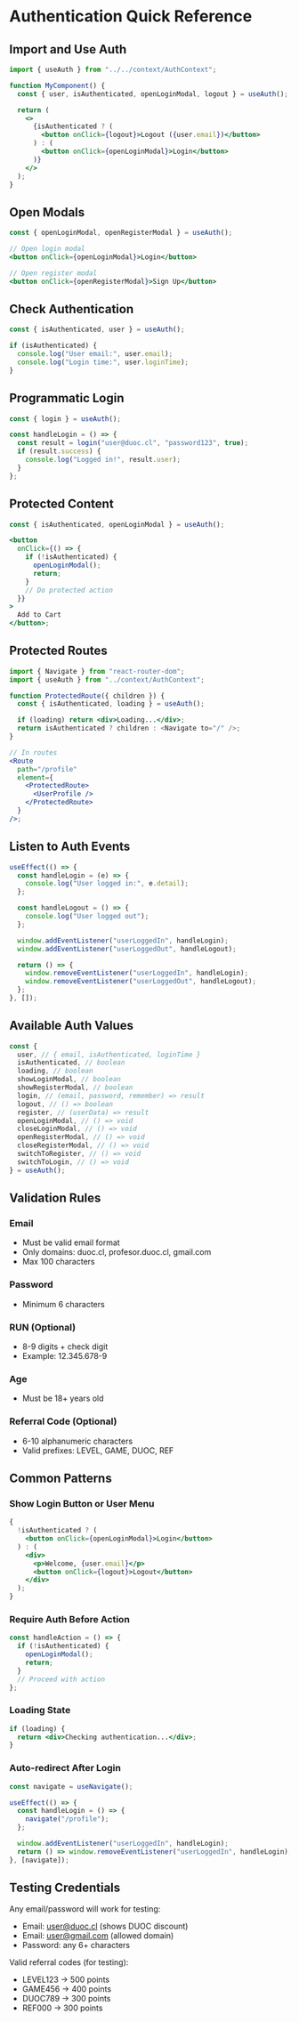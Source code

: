# Authentication Quick Reference

## Import and Use Auth

```jsx
import { useAuth } from "../../context/AuthContext";

function MyComponent() {
  const { user, isAuthenticated, openLoginModal, logout } = useAuth();

  return (
    <>
      {isAuthenticated ? (
        <button onClick={logout}>Logout ({user.email})</button>
      ) : (
        <button onClick={openLoginModal}>Login</button>
      )}
    </>
  );
}
```

## Open Modals

```jsx
const { openLoginModal, openRegisterModal } = useAuth();

// Open login modal
<button onClick={openLoginModal}>Login</button>

// Open register modal
<button onClick={openRegisterModal}>Sign Up</button>
```

## Check Authentication

```jsx
const { isAuthenticated, user } = useAuth();

if (isAuthenticated) {
  console.log("User email:", user.email);
  console.log("Login time:", user.loginTime);
}
```

## Programmatic Login

```jsx
const { login } = useAuth();

const handleLogin = () => {
  const result = login("user@duoc.cl", "password123", true);
  if (result.success) {
    console.log("Logged in!", result.user);
  }
};
```

## Protected Content

```jsx
const { isAuthenticated, openLoginModal } = useAuth();

<button
  onClick={() => {
    if (!isAuthenticated) {
      openLoginModal();
      return;
    }
    // Do protected action
  }}
>
  Add to Cart
</button>;
```

## Protected Routes

```jsx
import { Navigate } from "react-router-dom";
import { useAuth } from "../context/AuthContext";

function ProtectedRoute({ children }) {
  const { isAuthenticated, loading } = useAuth();

  if (loading) return <div>Loading...</div>;
  return isAuthenticated ? children : <Navigate to="/" />;
}

// In routes
<Route
  path="/profile"
  element={
    <ProtectedRoute>
      <UserProfile />
    </ProtectedRoute>
  }
/>;
```

## Listen to Auth Events

```jsx
useEffect(() => {
  const handleLogin = (e) => {
    console.log("User logged in:", e.detail);
  };

  const handleLogout = () => {
    console.log("User logged out");
  };

  window.addEventListener("userLoggedIn", handleLogin);
  window.addEventListener("userLoggedOut", handleLogout);

  return () => {
    window.removeEventListener("userLoggedIn", handleLogin);
    window.removeEventListener("userLoggedOut", handleLogout);
  };
}, []);
```

## Available Auth Values

```jsx
const {
  user, // { email, isAuthenticated, loginTime }
  isAuthenticated, // boolean
  loading, // boolean
  showLoginModal, // boolean
  showRegisterModal, // boolean
  login, // (email, password, remember) => result
  logout, // () => boolean
  register, // (userData) => result
  openLoginModal, // () => void
  closeLoginModal, // () => void
  openRegisterModal, // () => void
  closeRegisterModal, // () => void
  switchToRegister, // () => void
  switchToLogin, // () => void
} = useAuth();
```

## Validation Rules

### Email

- Must be valid email format
- Only domains: duoc.cl, profesor.duoc.cl, gmail.com
- Max 100 characters

### Password

- Minimum 6 characters

### RUN (Optional)

- 8-9 digits + check digit
- Example: 12.345.678-9

### Age

- Must be 18+ years old

### Referral Code (Optional)

- 6-10 alphanumeric characters
- Valid prefixes: LEVEL, GAME, DUOC, REF

## Common Patterns

### Show Login Button or User Menu

```jsx
{
  !isAuthenticated ? (
    <button onClick={openLoginModal}>Login</button>
  ) : (
    <div>
      <p>Welcome, {user.email}</p>
      <button onClick={logout}>Logout</button>
    </div>
  );
}
```

### Require Auth Before Action

```jsx
const handleAction = () => {
  if (!isAuthenticated) {
    openLoginModal();
    return;
  }
  // Proceed with action
};
```

### Loading State

```jsx
if (loading) {
  return <div>Checking authentication...</div>;
}
```

### Auto-redirect After Login

```jsx
const navigate = useNavigate();

useEffect(() => {
  const handleLogin = () => {
    navigate("/profile");
  };

  window.addEventListener("userLoggedIn", handleLogin);
  return () => window.removeEventListener("userLoggedIn", handleLogin);
}, [navigate]);
```

## Testing Credentials

Any email/password will work for testing:

- Email: user@duoc.cl (shows DUOC discount)
- Email: user@gmail.com (allowed domain)
- Password: any 6+ characters

Valid referral codes (for testing):

- LEVEL123 → 500 points
- GAME456 → 400 points
- DUOC789 → 300 points
- REF000 → 300 points
